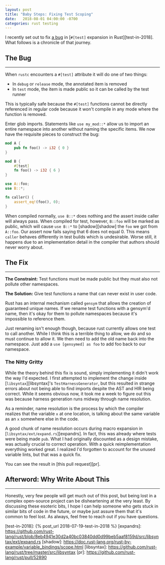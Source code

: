 ```yaml
---
layout: post
title: "Baby Steps: Fixing Test Scoping"
date:   2018-08-01 04:00:00 -0700
categories: rust testing
---
```


I recently set out to fix [a bug][bug] in [`#[test]` expansion in
Rust][test-in-2018]. What follows is a chronicle of that journey.

## The Bug
----------------
When `rustc` encounters a `#[test]` attribute it will do one of two things:

 - In `debug` or `release` mode, the annotated item is removed
 - In `test` mode, the item is made public so it can be called by the test runner

This is typically safe because the `#[test]` functions cannot be directly referenced
in regular code because it won't compile in any mode where the function is removed.

Enter glob imports. Statements like `use my_mod::*` allow us to import an
entire namespace into another without naming the specific items. We now have
the requisite pieces to construct the bug:

```rust
mod A {
    pub fn foo() -> i32 { 0 }
}

mod B {
    #[test]
    fn foo() -> i32 { 6 }
}

use A::foo;
use B::*;

fn caller() {
    assert_eq!(foo(), 0);
}
```

When compiled normally, `use B::*` does nothing and the assert inside caller will
always pass. When compiled for test, however, `B::foo` will be marked as public,
which will cause `use B::*` to [shadow][shadow] the `foo` we got from `A::foo`.
Our assert now fails saying that 6 does not equal 0. This means `caller` behaves
differently in test builds which is undesirable. Worse still, it happens due to
an implementation detail in the compiler that authors should never worry about.

## The Fix
-----------
**The Constraint:**
Test functions must be made public but they must also not pollute other namespaces.

**The Solution:**
Give test functions a name that can never exist in user code.

Rust has an internal mechanism called `gensym` that allows the creation of
guaranteed unique names. If we rename test functions with a gensym'd name,
then it's okay for them to pollute namespaces because it's impossible to
reference them.

Just renaming isn't enough though, because rust currently allows one test
to call another. While I think this is a terrible thing to allow, we do and
so must continue to allow it. We then need to add the old name back into the
namespace. Just add a `use [gensymed] as foo` to add foo back to our namespace.

### The Nitty Gritty
While the theory behind this fix is sound, simply implementing it didn't work
the way I'd expected. I first attempted to implement the change inside
[`libsyntax`][libsyntax]'s `TestHarnessGenerator`, but this resulted in
strange errors about not being able to find imports despite the AST and HIR
being correct. While it seems obvious now, it took me a week to figure out
this was because harness generation runs midway through name resolution.

As a reminder, name resolution is the process by which the compiler realizes
that the variable `x` at one location, is talking about the same variable as
an `x` somewhere else in the code.

A good chunk of name resolution occurs during macro expansion in
[`libsyntax/ext/expand.rs`][expandrs]. In fact, this was already where tests
were being made `pub`. What I had originally discounted as a design mistake,
was actually crucial to correct operation. With a quick reimplementation
everything worked great. I realized I'd forgotten to account for the unused
variable lints, but that was a quick fix.

You can see the result in [this pull request][pr].

## Afterword: Why Write About This
----------------------------------
Honestly, very few people will get much out of this post, but being
lost in a complex open-source project can be disheartening at the very
least. By discussing these esoteric bits, I hope I can help someone who gets stuck
in similar bits of code in the future, or maybe just assure them that it's common
to feel lost. As always, feel free to reach out if you have questions.

[bug]: https://github.com/rust-lang/rust/issues/52557
[test-in-2018]: {% post_url 2018-07-19-test-in-2018 %}
[expandrs]: https://github.com/rust-lang/rust/blob/8eb4941e30d2a40bc03840dd0d99beb5aaf8159d/src/libsyntax/ext/expand.rs
[shadow]: https://doc.rust-lang.org/rust-by-example/variable_bindings/scope.html
[libsyntax]: https://github.com/rust-lang/rust/tree/master/src/libsyntax
[pr]: https://github.com/rust-lang/rust/pull/52890